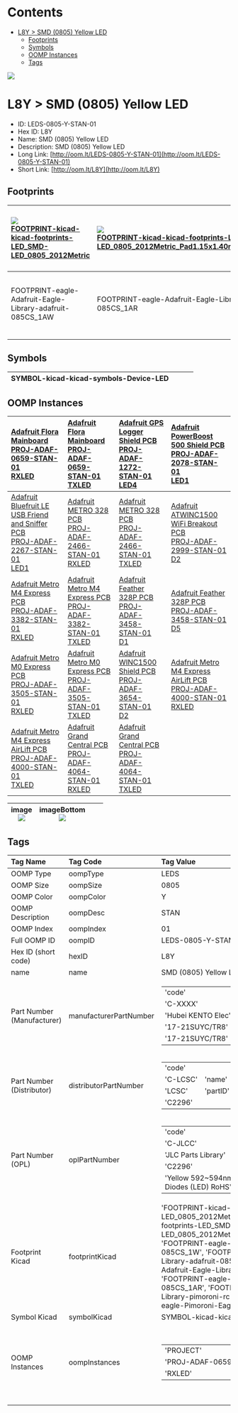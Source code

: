 



Contents
========

* [L8Y > SMD (0805) Yellow LED](#l8y--smd-0805-yellow-led)
	* [Footprints](#footprints)
	* [Symbols](#symbols)
	* [OOMP Instances](#oomp-instances)
	* [Tags](#tags)
  
![][im]
# L8Y > SMD (0805) Yellow LED

- ID: LEDS-0805-Y-STAN-01
- Hex ID: L8Y
- Name: SMD (0805) Yellow LED
- Description: SMD (0805) Yellow LED
- Long Link: [http://oom.lt/LEDS-0805-Y-STAN-01](http://oom.lt/LEDS-0805-Y-STAN-01)
- Short Link: [http://oom.lt/L8Y](http://oom.lt/L8Y)

## Footprints
  

|[![](https://raw.githubusercontent.com/oomlout/oomlout_OOMP_eda_V2/FOOTPRINT/kicad/kicad-footprints/LED_SMD/LED_0805_2012Metric/main/image_140.png)<br>FOOTPRINT-kicad-kicad-footprints-LED_SMD-LED_0805_2012Metric](https://github.com/oomlout/oomlout_OOMP_eda_V2/FOOTPRINT/kicad/kicad-footprints/LED_SMD/LED_0805_2012Metric/tree/main/)|[![](https://raw.githubusercontent.com/oomlout/oomlout_OOMP_eda_V2/FOOTPRINT/kicad/kicad-footprints/LED_SMD/LED_0805_2012Metric_Pad1.15x1.40mm_HandSolder/main/image_140.png)<br>FOOTPRINT-kicad-kicad-footprints-LED_SMD-LED_0805_2012Metric_Pad1.15x1.40mm_HandSolder](https://github.com/oomlout/oomlout_OOMP_eda_V2/FOOTPRINT/kicad/kicad-footprints/LED_SMD/LED_0805_2012Metric_Pad1.15x1.40mm_HandSolder/tree/main/)|![]()<br>FOOTPRINT-eagle-Adafruit-Eagle-Library-adafruit-085CS_1W|![]()<br>FOOTPRINT-eagle-Adafruit-Eagle-Library-adafruit-085CS_1R|
| :--- | :--- | :--- | :--- |
|![]()<br>FOOTPRINT-eagle-Adafruit-Eagle-Library-adafruit-085CS_1AW|![]()<br>FOOTPRINT-eagle-Adafruit-Eagle-Library-adafruit-085CS_1AR|![]()<br>FOOTPRINT-eagle-Pimoroni-Eagle-Library-pimoroni-rc-0805_SENSE|![]()<br>FOOTPRINT-eagle-Pimoroni-Eagle-Library-pimoroni-rc-0805|
|||||

## Symbols
  

|![]()<br>SYMBOL-kicad-kicad-symbols-Device-LED||||
| :--- | :--- | :--- | :--- |

## OOMP Instances
  

|[Adafruit Flora Mainboard<br>PROJ-ADAF-0659-STAN-01<br>RXLED](https://github.com/oomlout/oomlout_OOMP_projects_V2/PROJ/ADAF/0659/STAN/01/tree/main/)|[Adafruit Flora Mainboard<br>PROJ-ADAF-0659-STAN-01<br>TXLED](https://github.com/oomlout/oomlout_OOMP_projects_V2/PROJ/ADAF/0659/STAN/01/tree/main/)|[Adafruit GPS Logger Shield PCB<br>PROJ-ADAF-1272-STAN-01<br>LED4](https://github.com/oomlout/oomlout_OOMP_projects_V2/PROJ/ADAF/1272/STAN/01/tree/main/)|[Adafruit PowerBoost 500 Shield PCB<br>PROJ-ADAF-2078-STAN-01<br>LED1](https://github.com/oomlout/oomlout_OOMP_projects_V2/PROJ/ADAF/2078/STAN/01/tree/main/)|
| :--- | :--- | :--- | :--- |
|[Adafruit Bluefruit LE USB Friend and Sniffer PCB<br>PROJ-ADAF-2267-STAN-01<br>LED1](https://github.com/oomlout/oomlout_OOMP_projects_V2/PROJ/ADAF/2267/STAN/01/tree/main/)|[Adafruit METRO 328 PCB<br>PROJ-ADAF-2466-STAN-01<br>RXLED](https://github.com/oomlout/oomlout_OOMP_projects_V2/PROJ/ADAF/2466/STAN/01/tree/main/)|[Adafruit METRO 328 PCB<br>PROJ-ADAF-2466-STAN-01<br>TXLED](https://github.com/oomlout/oomlout_OOMP_projects_V2/PROJ/ADAF/2466/STAN/01/tree/main/)|[Adafruit ATWINC1500 WiFi Breakout PCB<br>PROJ-ADAF-2999-STAN-01<br>D2](https://github.com/oomlout/oomlout_OOMP_projects_V2/PROJ/ADAF/2999/STAN/01/tree/main/)|
|[Adafruit Metro M4 Express PCB<br>PROJ-ADAF-3382-STAN-01<br>RXLED](https://github.com/oomlout/oomlout_OOMP_projects_V2/PROJ/ADAF/3382/STAN/01/tree/main/)|[Adafruit Metro M4 Express PCB<br>PROJ-ADAF-3382-STAN-01<br>TXLED](https://github.com/oomlout/oomlout_OOMP_projects_V2/PROJ/ADAF/3382/STAN/01/tree/main/)|[Adafruit Feather 328P PCB<br>PROJ-ADAF-3458-STAN-01<br>D1](https://github.com/oomlout/oomlout_OOMP_projects_V2/PROJ/ADAF/3458/STAN/01/tree/main/)|[Adafruit Feather 328P PCB<br>PROJ-ADAF-3458-STAN-01<br>D5](https://github.com/oomlout/oomlout_OOMP_projects_V2/PROJ/ADAF/3458/STAN/01/tree/main/)|
|[Adafruit Metro M0 Express PCB<br>PROJ-ADAF-3505-STAN-01<br>RXLED](https://github.com/oomlout/oomlout_OOMP_projects_V2/PROJ/ADAF/3505/STAN/01/tree/main/)|[Adafruit Metro M0 Express PCB<br>PROJ-ADAF-3505-STAN-01<br>TXLED](https://github.com/oomlout/oomlout_OOMP_projects_V2/PROJ/ADAF/3505/STAN/01/tree/main/)|[Adafruit WINC1500 Shield PCB<br>PROJ-ADAF-3654-STAN-01<br>D2](https://github.com/oomlout/oomlout_OOMP_projects_V2/PROJ/ADAF/3654/STAN/01/tree/main/)|[Adafruit Metro M4 Express AirLift PCB<br>PROJ-ADAF-4000-STAN-01<br>RXLED](https://github.com/oomlout/oomlout_OOMP_projects_V2/PROJ/ADAF/4000/STAN/01/tree/main/)|
|[Adafruit Metro M4 Express AirLift PCB<br>PROJ-ADAF-4000-STAN-01<br>TXLED](https://github.com/oomlout/oomlout_OOMP_projects_V2/PROJ/ADAF/4000/STAN/01/tree/main/)|[Adafruit Grand Central PCB<br>PROJ-ADAF-4064-STAN-01<br>RXLED](https://github.com/oomlout/oomlout_OOMP_projects_V2/PROJ/ADAF/4064/STAN/01/tree/main/)|[Adafruit Grand Central PCB<br>PROJ-ADAF-4064-STAN-01<br>TXLED](https://github.com/oomlout/oomlout_OOMP_projects_V2/PROJ/ADAF/4064/STAN/01/tree/main/)||
  

|image<br>[![](https://raw.githubusercontent.com/oomlout/oomlout_OOMP_parts_V2/LEDS/0805/Y/STAN/01/main/image_140.jpg)](https://github.com/oomlout/oomlout_OOMP_parts_V2/LEDS/0805/Y/STAN/01/tree/main/image.jpg)|imageBottom<br>[![](https://raw.githubusercontent.com/oomlout/oomlout_OOMP_parts_V2/LEDS/0805/Y/STAN/01/main/image_BOTTOM_140.jpg)](https://github.com/oomlout/oomlout_OOMP_parts_V2/LEDS/0805/Y/STAN/01/tree/main/image_BOTTOM.jpg)|||
| :---: | :---: | :---: | :---: |

## Tags
  

|Tag Name|Tag Code|Tag Value|
| :--- | :--- | :--- |
|OOMP Type|oompType|LEDS|
|OOMP Size|oompSize|0805|
|OOMP Color|oompColor|Y|
|OOMP Description|oompDesc|STAN|
|OOMP Index|oompIndex|01|
|Full OOMP ID|oompID|LEDS-0805-Y-STAN-01|
|Hex ID (short code)|hexID|L8Y|
|name|name|SMD (0805) Yellow LED|
|Part Number (Manufacturer)|manufacturerPartNumber|<table><tr><td>'code'</td></tr><tr><td> 'C-XXXX'</td><td> 'name'</td></tr><tr><td> 'Hubei KENTO Elec'</td><td> 'partID'</td></tr><tr><td> '17-21SUYC/TR8'</td><td> 'partName'</td></tr><tr><td> '17-21SUYC/TR8'</td></tr></table>|
|Part Number (Distributor)|distributorPartNumber|<table><tr><td>'code'</td></tr><tr><td> 'C-LCSC'</td><td> 'name'</td></tr><tr><td> 'LCSC'</td><td> 'partID'</td></tr><tr><td> 'C2296'</td></tr></table>|
|Part Number (OPL)|oplPartNumber|<table><tr><td>'code'</td></tr><tr><td> 'C-JLCC'</td><td> 'name'</td></tr><tr><td> 'JLC Parts Library'</td><td> 'partID'</td></tr><tr><td> 'C2296'</td><td> 'partName'</td></tr><tr><td> 'Yellow 592~594nm 0805 Light Emitting Diodes (LED) RoHS'</td></tr></table>|
|Footprint Kicad|footprintKicad|'FOOTPRINT-kicad-kicad-footprints-LED_SMD-LED_0805_2012Metric', 'FOOTPRINT-kicad-kicad-footprints-LED_SMD-LED_0805_2012Metric_Pad1.15x1.40mm_HandSolder', 'FOOTPRINT-eagle-Adafruit-Eagle-Library-adafruit-085CS_1W', 'FOOTPRINT-eagle-Adafruit-Eagle-Library-adafruit-085CS_1R', 'FOOTPRINT-eagle-Adafruit-Eagle-Library-adafruit-085CS_1AW', 'FOOTPRINT-eagle-Adafruit-Eagle-Library-adafruit-085CS_1AR', 'FOOTPRINT-eagle-Pimoroni-Eagle-Library-pimoroni-rc-0805_SENSE', 'FOOTPRINT-eagle-Pimoroni-Eagle-Library-pimoroni-rc-0805'|
|Symbol Kicad|symbolKicad|SYMBOL-kicad-kicad-symbols-Device-LED|
|OOMP Instances|oompInstances|<table><tr><td>'PROJECT'</td></tr><tr><td> 'PROJ-ADAF-0659-STAN-01'</td><td> 'ID'</td></tr><tr><td> 'RXLED'</td></tr></table></td><td> <table><tr><td>'PROJECT'</td></tr><tr><td> 'PROJ-ADAF-0659-STAN-01'</td><td> 'ID'</td></tr><tr><td> 'TXLED'</td></tr></table></td><td> <table><tr><td>'PROJECT'</td></tr><tr><td> 'PROJ-ADAF-1272-STAN-01'</td><td> 'ID'</td></tr><tr><td> 'LED4'</td></tr></table></td><td> <table><tr><td>'PROJECT'</td></tr><tr><td> 'PROJ-ADAF-2078-STAN-01'</td><td> 'ID'</td></tr><tr><td> 'LED1'</td></tr></table></td><td> <table><tr><td>'PROJECT'</td></tr><tr><td> 'PROJ-ADAF-2267-STAN-01'</td><td> 'ID'</td></tr><tr><td> 'LED1'</td></tr></table></td><td> <table><tr><td>'PROJECT'</td></tr><tr><td> 'PROJ-ADAF-2466-STAN-01'</td><td> 'ID'</td></tr><tr><td> 'RXLED'</td></tr></table></td><td> <table><tr><td>'PROJECT'</td></tr><tr><td> 'PROJ-ADAF-2466-STAN-01'</td><td> 'ID'</td></tr><tr><td> 'TXLED'</td></tr></table></td><td> <table><tr><td>'PROJECT'</td></tr><tr><td> 'PROJ-ADAF-2999-STAN-01'</td><td> 'ID'</td></tr><tr><td> 'D2'</td></tr></table></td><td> <table><tr><td>'PROJECT'</td></tr><tr><td> 'PROJ-ADAF-3382-STAN-01'</td><td> 'ID'</td></tr><tr><td> 'RXLED'</td></tr></table></td><td> <table><tr><td>'PROJECT'</td></tr><tr><td> 'PROJ-ADAF-3382-STAN-01'</td><td> 'ID'</td></tr><tr><td> 'TXLED'</td></tr></table></td><td> <table><tr><td>'PROJECT'</td></tr><tr><td> 'PROJ-ADAF-3458-STAN-01'</td><td> 'ID'</td></tr><tr><td> 'D1'</td></tr></table></td><td> <table><tr><td>'PROJECT'</td></tr><tr><td> 'PROJ-ADAF-3458-STAN-01'</td><td> 'ID'</td></tr><tr><td> 'D5'</td></tr></table></td><td> <table><tr><td>'PROJECT'</td></tr><tr><td> 'PROJ-ADAF-3505-STAN-01'</td><td> 'ID'</td></tr><tr><td> 'RXLED'</td></tr></table></td><td> <table><tr><td>'PROJECT'</td></tr><tr><td> 'PROJ-ADAF-3505-STAN-01'</td><td> 'ID'</td></tr><tr><td> 'TXLED'</td></tr></table></td><td> <table><tr><td>'PROJECT'</td></tr><tr><td> 'PROJ-ADAF-3654-STAN-01'</td><td> 'ID'</td></tr><tr><td> 'D2'</td></tr></table></td><td> <table><tr><td>'PROJECT'</td></tr><tr><td> 'PROJ-ADAF-4000-STAN-01'</td><td> 'ID'</td></tr><tr><td> 'RXLED'</td></tr></table></td><td> <table><tr><td>'PROJECT'</td></tr><tr><td> 'PROJ-ADAF-4000-STAN-01'</td><td> 'ID'</td></tr><tr><td> 'TXLED'</td></tr></table></td><td> <table><tr><td>'PROJECT'</td></tr><tr><td> 'PROJ-ADAF-4064-STAN-01'</td><td> 'ID'</td></tr><tr><td> 'RXLED'</td></tr></table></td><td> <table><tr><td>'PROJECT'</td></tr><tr><td> 'PROJ-ADAF-4064-STAN-01'</td><td> 'ID'</td></tr><tr><td> 'TXLED'</td></tr></table>|
||||



[im]: image_450.jpg
